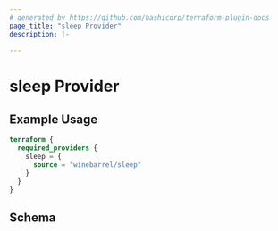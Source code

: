 ```yaml
---
# generated by https://github.com/hashicorp/terraform-plugin-docs
page_title: "sleep Provider"
description: |-
  
---
```


# sleep Provider



## Example Usage

```terraform
terraform {
  required_providers {
    sleep = {
      source = "winebarrel/sleep"
    }
  }
}
```

<!-- schema generated by tfplugindocs -->
## Schema
